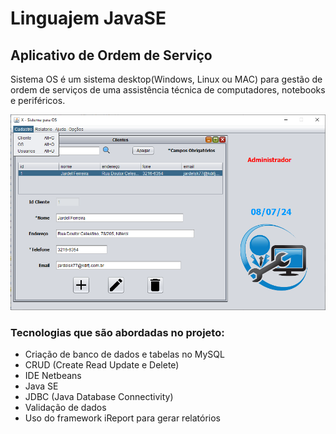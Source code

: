 # Linguajem JavaSE
## Aplicativo de Ordem de Serviço
Sistema OS é um sistema desktop(Windows, Linux ou MAC) para gestão de ordem de 
serviços de uma assistência técnica de computadores, notebooks e periféricos.

![Programa OS](https://github.com/Jarde1/progOS/blob/main/Os.png)

### Tecnologias que são abordadas no projeto:
- Criação de banco de dados e tabelas no MySQL
- CRUD (Create Read Update e Delete)
- IDE Netbeans
- Java SE
- JDBC (Java Database Connectivity)
- Validação de dados
- Uso do framework iReport para gerar relatórios

